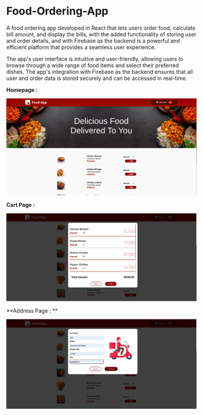 # Food-Ordering-App
A food ordering app developed in React that lets users order food, calculate bill amount, and display the bills, with the added functionality of storing user and order details, and with Firebase as the backend is a powerful and efficient platform that provides a seamless user experience.

The app's user interface is intuitive and user-friendly, allowing users to browse through a wide range of food items and select their preferred dishes. The app's integration with Firebase as the backend ensures that all user and order data is stored securely and can be accessed in real-time.

**Homepage :**

![alt text](https://github.com/Ramkumar9944/Food-Ordering-App/blob/main/Food-Order-App-Homepage.png)

**Cart Page :**

![alt text](https://github.com/Ramkumar9944/Food-Ordering-App/blob/main/Food-Order-App-Cartpage.png)

**Address Page : **

![alt text](https://github.com/Ramkumar9944/Food-Ordering-App/blob/main/Food-Order-App-Addresspage.png)

